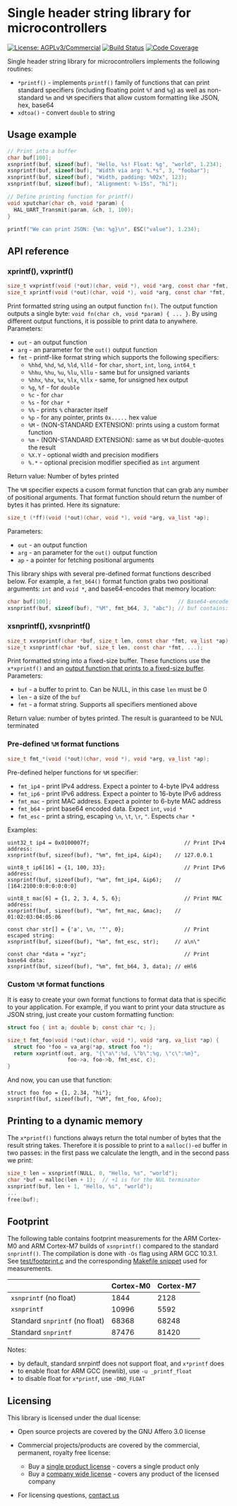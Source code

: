 # Single header string library for microcontrollers

[![License: AGPLv3/Commercial](https://img.shields.io/badge/License-AGPLv3%20or%20Commercial-green.svg)](https://www.gnu.org/licenses/agpl-3.0)
[![Build Status](https://github.com/cpq/x/workflows/test/badge.svg)](https://github.com/cpq/x/actions)
[![Code Coverage](https://codecov.io/gh/cpq/x/branch/main/graph/badge.svg?token=B5LH9CRPQT)](https://codecov.io/gh/cpq/x)

Single header string library for microcontrollers implements the
following routines:

- `*printf()` - implements `printf()` family of functions that can print
  standard specifiers (including floating point `%f` and `%g`) as well as
  non-standard `%m` and `%M` specifiers that allow custom formatting like JSON,
  hex, base64
- `xdtoa()` - convert `double` to string

## Usage example

```c
// Print into a buffer
char buf[100];
xsnprintf(buf, sizeof(buf), "Hello, %s! Float: %g", "world", 1.234);
xsnprintf(buf, sizeof(buf), "Width via arg: %.*s", 3, "foobar");
xsnprintf(buf, sizeof(buf), "Width, padding: %02x", 123);
xsnprintf(buf, sizeof(buf), "Alignment: %-15s", "hi");

// Define printing function for printf()
void xputchar(char ch, void *param) {
  HAL_UART_Transmit(param, &ch, 1, 100);
}

printf("We can print JSON: {%m: %g}\n", ESC("value"), 1.234);
```

## API reference

### xprintf(), vxprintf()
```c
size_t vxprintf(void (*out)(char, void *), void *arg, const char *fmt, va_list *);
size_t xprintf(void (*out)(char, void *), void *arg, const char *fmt, ...);
```

Print formatted string using an output function `fn()`. The output function
outputs a single byte: `void fn(char ch, void *param) { ... }`. By using
different output functions, it is possible to print data to anywhere.
Parameters:
- `out` - an output function
- `arg` - an parameter for the `out()` output function
- `fmt` - printf-like format string which supports the following specifiers:
  - `%hhd`, `%hd`, `%d`, `%ld`, `%lld` - for `char`, `short`, `int`, `long`, `int64_t`
  - `%hhu`, `%hu`, `%u`, `%lu`, `%llu` - same but for unsigned variants
  - `%hhx`, `%hx`, `%x`, `%lx`, `%llx` - same, for unsigned hex output
  - `%g`, `%f` - for `double`
  - `%c` - for `char`
  - `%s` - for `char *`
  - `%%` - prints `%` character itself
  - `%p` - for any pointer, prints `0x.....` hex value
  - `%M` - (NON-STANDARD EXTENSION): prints using a custom format function
  - `%m` - (NON-STANDARD EXTENSION): same as `%M` but double-quotes the result
  - `%X.Y` - optional width and precision modifiers
  - `%.*` - optional precision modifier specified as `int` argument

Return value: Number of bytes printed

The `%M` specifier expects a cusom format function that can grab any number of
positional arguments. That format function should return the number of bytes
it has printed. Here its signature:

```c
size_t (*ff)(void (*out)(char, void *), void *arg, va_list *ap);
```
Parameters:
- `out` - an output function
- `arg` - an parameter for the `out()` output function
- `ap` - a pointer for fetching positional arguments

This library ships with several pre-defined format functions described below.
For example, a `fmt_b64()` format function grabs two positional arguments:
`int` and `void *`, and base64-encodes that memory location:

```c
char buf[100];                                        // Base64-encode "abc"
xsnprintf(buf, sizeof(buf), "%M", fmt_b64, 3, "abc"); // buf contains: YWJj
```

### xsnprintf(), xvsnprintf()
```c
size_t xvsnprintf(char *buf, size_t len, const char *fmt, va_list *ap);
size_t xsnprintf(char *buf, size_t len, const char *fmt, ...);
```

Print formatted string into a fixed-size buffer. These functions use the
`x*xprintf()` and an [output function that prints to a fixed-size
buffer](https://github.com/cpq/x/blob/b9ff53f434375486a60dec53b3090d180a73f6e9/micro_printf.c#L37-L53).
Parameters:
- `buf` - a buffer to print to. Can be NULL, in this case `len` must be 0
- `len` - a size of the `buf`
- `fmt` - a format string. Supports all specifiers mentioned above

Return value: number of bytes printed. The result is guaranteed to be NUL terminated

### Pre-defined `%M` format functions

```c
size_t fmt_*(void (*out)(char, void *), void *arg, va_list *ap);
```

Pre-defined helper functions for `%M` specifier:
- `fmt_ip4` - print IPv4 address. Expect a pointer to 4-byte IPv4 address
- `fmt_ip6` - print IPv6 address. Expect a pointer to 16-byte IPv6 address
- `fmt_mac` - print MAC address. Expect a pointer to 6-byte MAC address
- `fmt_b64` - print base64 encoded data. Expect `int`, `void *`
- `fmt_esc` - print a string, escaping `\n`, `\t`, `\r`, `"`. Espects `char *`

Examples:

```
uint32_t ip4 = 0x0100007f;                              // Print IPv4 address:
xsnprintf(buf, sizeof(buf), "%m", fmt_ip4, &ip4);    // 127.0.0.1

uint8_t ip6[16] = {1, 100, 33};                         // Print IPv6 address:
xsnprintf(buf, sizeof(buf), "%m", fmt_ip4, &ip6);    // [164:2100:0:0:0:0:0:0]

uint8_t mac[6] = {1, 2, 3, 4, 5, 6};                    // Print MAC address:
xsnprintf(buf, sizeof(buf), "%m", fmt_mac, &mac);    // 01:02:03:04:05:06

const char str[] = {'a', \n, '"', 0};                   // Print escaped string:
xsnprintf(buf, sizeof(buf), "%m", fmt_esc, str);     // a\n\"

const char *data = "xyz";                               // Print base64 data:
xsnprintf(buf, sizeof(buf), "%m", fmt_b64, 3, data); // eHl6
```

### Custom `%M` format functions

It is easy to create your own format functions to format data that is
specific to your application. For example, if you want to print your
data structure as JSON string, just create your custom formatting function:

```c
struct foo { int a; double b; const char *c; };

size_t fmt_foo(void (*out)(char, void *), void *arg, va_list *ap) {
  struct foo *foo = va_arg(*ap, struct foo *);
  return xxprintf(out, arg, "{\"a\":%d, \"b\":%g, \"c\":%m}",
                   foo->a, foo->b, fmt_esc, c);
}
```

And now, you can use that function:

```
struct foo foo = {1, 2.34, "hi"};
xsnprintf(buf, sizeof(buf), "%M", fmt_foo, &foo);
```

## Printing to a dynamic memory

The `x*printf()` functions always return the total number of bytes that the
result string takes. Therefore it is possible to print to a `malloc()-ed`
buffer in two passes: in the first pass we calculate the length, and in the
second pass we print:

```c
size_t len = xsnprintf(NULL, 0, "Hello, %s", "world");
char *buf = malloc(len + 1);  // +1 is for the NUL terminator
xsnprintf(buf, len + 1, "Hello, %s", "world");
...
free(buf);
```

## Footprint

The following table contains footprint measurements for the ARM Cortex-M0 and
ARM Cortex-M7 builds of `xsnprintf()` compared to the standard `snprintf()`.
The compilation is done with `-Os` flag using ARM GCC 10.3.1.  See
[test/footprint.c](test/footprint.c) and the corresponding
[Makefile snippet](https://github.com/cpq/x/blob/690ea5b3e049f229967bdddea239542b36b246b4/test/Makefile#L44-L60)
used for measurements.

|                            | Cortex-M0 | Cortex-M7 |
| -------------------------- | --------- | --------- |
| `xsnprintf` (no float)    | 1844      | 2128      |
| `xsnprintf`               | 10996     | 5592      |
| Standard `snprintf`  (no float)  | 68368     | 68248     |
| Standard `snprintf`        | 87476     | 81420     |

Notes:
- by default, standard snrpintf does not support float, and `x*printf` does 
- to enable float for ARM GCC (newlib), use `-u _printf_float`
- to disable float for `x*printf`, use `-DNO_FLOAT`

## Licensing

This library is licensed under the dual license:
- Open source projects are covered by the GNU Affero 3.0 license
- Commercial projects/products are covered by the commercial,
  permanent, royalty free license:
  - Buy a [single product license](https://buy.stripe.com/9AQaHI1Uud1U4msaEG) - covers a single product only
  - Buy a [company wide license](https://buy.stripe.com/3csaHIar09PI4ms8wx) - covers any product of the licensed company

- For licensing questions, [contact us](https://mongoose.ws/contact/)
